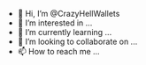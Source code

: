 - 👋 Hi, I’m @CrazyHellWallets
- 👀 I’m interested in ...
- 🌱 I’m currently learning ...
- 💞️ I’m looking to collaborate on ...
- 📫 How to reach me ...

<!---
CrazyHellWallets/CrazyHellWallets is a ✨ special ✨ repository because its `README.md` (this file) appears on your GitHub profile.
You can click the Preview link to take a look at your changes.
--->
